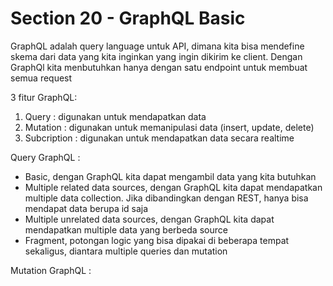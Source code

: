 # Section 20 - GraphQL Basic
GraphQL adalah query language untuk API, dimana kita bisa mendefine skema dari data yang kita inginkan yang ingin dikirim ke client. Dengan GraphQl kita menbutuhkan hanya dengan satu endpoint untuk membuat semua request

3 fitur GraphQL:
1. Query : digunakan untuk mendapatkan data
2. Mutation : digunakan untuk memanipulasi data (insert, update, delete)
3. Subcription : digunakan untuk mendapatkan data secara realtime

Query GraphQL :
* Basic, dengan GraphQL kita dapat mengambil data yang kita butuhkan
* Multiple related data sources, dengan GraphQL kita dapat mendapatkan multiple data collection. Jika dibandingkan dengan REST, hanya bisa mendapat data berupa id saja
* Multiple unrelated data sources, dengan GraphQL kita dapat mendapatkan multiple data yang berbeda source
* Fragment, potongan logic yang bisa dipakai di beberapa tempat sekaligus, diantara multiple queries dan mutation

Mutation GraphQL :
